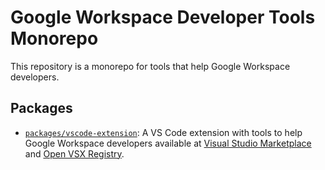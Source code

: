 # Google Workspace Developer Tools Monorepo

This repository is a monorepo for tools that help Google Workspace developers.

## Packages

- [`packages/vscode-extension`](./packages/vscode-extension): A VS Code extension with tools to help Google Workspace developers available at [Visual Studio Marketplace](https://marketplace.visualstudio.com/items?itemName=google-workspace.google-workspace-developer-tools) and [Open VSX Registry](https://open-vsx.org/extension/google-workspace/google-workspace-developer-tools).
